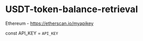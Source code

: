 # USDT-token-balance-retrieval

Ethereum - https://etherscan.io/myapikey

const API_KEY = `API_KEY`
